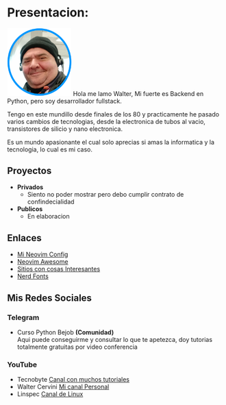 # Presentacion:

<img src="./img/avatar.svg" width=150px>
Hola me lamo Walter, Mi fuerte es Backend en Python, pero soy desarrollador fullstack.  
    
Tengo en este mundillo desde finales de los 80 y practicamente he pasado varios cambios de tecnologias, desde la electronica
de tubos al vacio, transistores de silicio y nano electronica.

Es un mundo apasionante el cual solo aprecias si amas la informatica y la tecnologia, lo cual es mi caso.

## Proyectos

- **Privados**
  - Siento no poder mostrar pero debo cumplir contrato de confindecialidad
- **Publicos**
  - En elaboracion

## Enlaces

- [Mi Neovim Config](https://github.com:wcervini/nvim,nvim)
- [Neovim Awesome]()
- [Sitios con cosas Interesantes](https://github.com/wcervini/awesome)
- [Nerd Fonts](https://github.com/wcervini/nerd-fonts)

## Mis Redes Sociales

### Telegram

- Curso Python Bejob **(Comunidad)**  
   Aqui puede conseguirme y consultar lo que te apetezca, doy tutorias totalmente gratuitas por video conferencia

### YouTube

- Tecnobyte [Canal con muchos tutoriales](https://www.youtube.com/channel/UC6T4iAu4pLNklngwBfwMLQA)
- Walter Cervini [Mi canal Personal](https://www.youtube.com/channel/UC0wmis_mskJ1_KCDpVgqL2A)
- Linspec [Canal de Linux](https://www.youtube.com/channel/UCm9QnGqBUJAFwRQ7uLpepeQ)
